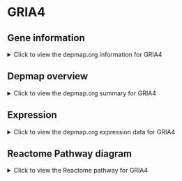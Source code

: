 <h1>GRIA4</h1>

<h2>Gene information</h2>
<details>
  <summary>Click to view the depmap.org information for GRIA4</summary>
  <p><a href="https://depmap.org/portal/gene/GRIA4?tab=about" target="_BLANK">Open page in a new tab...</a></p>
  <iframe src="https://depmap.org/portal/gene/GRIA4?tab=about" style="border:none;width:100%;height:800px"></iframe>
</details>

<h2>Depmap overview</h2>
<details>
  <summary>Click to view the depmap.org summary for GRIA4</summary>
  <p><a href="https://depmap.org/portal/gene/GRIA4?tab=overview" target="_BLANK">Open page in a new tab...</a></p>
  <iframe src="https://depmap.org/portal/gene/GRIA4?tab=overview" style="border:none;width:100%;height:800px"></iframe>
</details>

<h2>Expression</h2>
<details>
  <summary>Click to view the depmap.org expression data for GRIA4</summary>
  <p><a href="https://depmap.org/portal/gene/GRIA4?tab=characterization" target="_BLANK">Open page in a new tab...</a></p>
  <iframe src="https://depmap.org/portal/gene/GRIA4?tab=characterization" style="border:none;width:100%;height:800px"></iframe>
</details>



<h2>Reactome Pathway diagram</h2>
<details>
  <summary>Click to view the Reactome pathway for GRIA4</summary>
  <p><a href="https://reactome.org/PathwayBrowser/#/R-HSA-8849932" target="_BLANK">Open page in a new tab...</a></p>
  <p>Synaptic adhesion-like molecules</p>
<iframe src="https://reactome.org/PathwayBrowser/#/R-HSA-8849932" style="border:none;width:100%;height:800px"></iframe>
</details>



